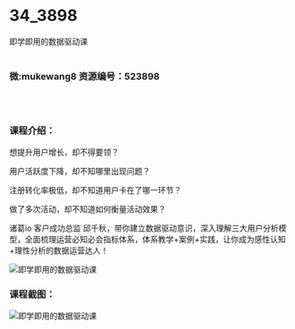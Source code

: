 # 34_3898
即学即用的数据驱动课
<br/></br>
<h3>微:mukewang8 资源编号：523898</h3>
<br/></br>
<h3>课程介绍：</h3>
<p>想提升用户增长，却不得要领？</p>
<p>用户活跃度下降，却不知哪里出现问题？</p>
<p>注册转化率极低，却不知道用户卡在了哪一环节？</p>
<p>做了多次活动，却不知道如何衡量活动效果？</p>
<p>诸葛io 客户成功总监 邱千秋，带你建立数据驱动意识，深入理解三大用户分析模型，全面梳理运营必知必会指标体系，体系教学+案例+实践，让你成为感性认知+理性分析的数据运营达人！</p>
<p><img src="https://www.ko996.com/wp-content/uploads/img/2018/09/1-28-300x209.png" alt="即学即用的数据驱动课"></p>
<h3>课程截图：</h3>
<p><img src="https://www.ko996.com/wp-content/uploads/img/2018/09/2-76.png" alt="即学即用的数据驱动课"></p>

